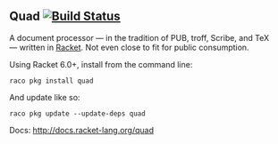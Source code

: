 Quad [![Build Status](https://travis-ci.org/mbutterick/quad.svg?branch=master)](https://travis-ci.org/mbutterick/quad)
----

A document processor — in the tradition of PUB, troff, Scribe, and TeX — written in [Racket](http://racket-lang.org). Not even close to fit for public consumption.

Using Racket 6.0+, install from the command line:

    raco pkg install quad
    
And update like so:

    raco pkg update --update-deps quad


Docs: http://docs.racket-lang.org/quad
